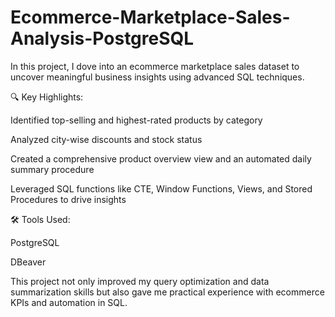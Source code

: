 # Ecommerce-Marketplace-Sales-Analysis-PostgreSQL
In this project, I dove into an ecommerce marketplace sales dataset to uncover meaningful business insights using advanced SQL techniques.

🔍 Key Highlights:

Identified top-selling and highest-rated products by category

Analyzed city-wise discounts and stock status

Created a comprehensive product overview view and an automated daily summary procedure

Leveraged SQL functions like CTE, Window Functions, Views, and Stored Procedures to drive insights

🛠️ Tools Used:

PostgreSQL

DBeaver

This project not only improved my query optimization and data summarization skills but also gave me practical experience with ecommerce KPIs and automation in SQL.

